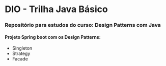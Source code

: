 # DIO - Trilha Java Básico
### Repositório para estudos do curso: Design Patterns com Java
#### Projeto Spring boot com os Design Patterns: 
* Singleton
* Strategy
* Facade

